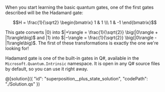 When you start learning the basic quantum gates, one of the first gates described will be the Hadamard gate:

$$H = \frac{1}{\sqrt2} \begin{bmatrix} 1 & 1 \\\ 1 & -1 \end{bmatrix}$$

This gate converts $|0\rangle$ into $|+\rangle = \frac{1}{\sqrt{2}} \big(|0\rangle + |1\rangle\big)$ and $|1\rangle$ into $|−\rangle = \frac{1}{\sqrt{2}} \big(|0\rangle - |1\rangle\big)$.  The first of these transformations is exactly the one we're looking for!

Hadamard gate is one of the built-in gates in Q#, available in the `Microsoft.Quantum.Intrinsic` namespace.
It is open in any Q# source files by default, so you can use it right away.

@[solution]({
    "id": "superposition__plus_state_solution",
    "codePath": "./Solution.qs"
})
